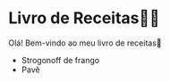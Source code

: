 # Livro de Receitas:man_cook:

Olá! Bem-vindo ao meu livro de receitas:wave:
 - Strogonoff de frango
 - Pavê